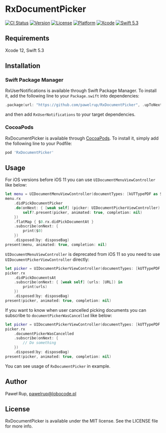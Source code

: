 # RxDocumentPicker

[![CI Status](https://img.shields.io/travis/pawelrup/RxDocumentPicker.svg?style=flat)](https://travis-ci.org/pawelrup/RxDocumentPicker)
[![Version](https://img.shields.io/cocoapods/v/RxDocumentPicker.svg?style=flat)](https://cocoapods.org/pods/RxDocumentPicker)
[![License](https://img.shields.io/cocoapods/l/RxDocumentPicker.svg?style=flat)](https://cocoapods.org/pods/RxDocumentPicker)
[![Platform](https://img.shields.io/cocoapods/p/RxDocumentPicker.svg?style=flat)](https://cocoapods.org/pods/RxDocumentPicker)
[![Xcode](https://img.shields.io/badge/Xcode-12.0-lightgray.svg?style=flat&logo=xcode)](https://itunes.apple.com/pl/app/xcode/id497799835)
[![Swift 5.3](https://img.shields.io/badge/Swift-5.3-orange.svg?style=flat&logo=swift)](https://swift.org/)

## Requirements

Xcode 12, Swift 5.3

## Installation

### Swift Package Manager

RxUserNotifications is available through Swift Package Manager. To install it, add the following line to your `Package.swift` into dependencies:
```swift
.package(url: "https://github.com/pawelrup/RxDocumentPicker", .upToNextMinor(from: "0.2.0"))
```
and then add `RxUserNotifications` to your target dependencies.

### CocoaPods

RxDocumentPicker is available through [CocoaPods](https://cocoapods.org). To install
it, simply add the following line to your Podfile:

```ruby
pod 'RxDocumentPicker'
```

## Usage

For iOS versions before iOS 11 you can use `UIDocumentMenuViewController` like below:

```swift
let menu = UIDocumentMenuViewController(documentTypes: [kUTTypePDF as String], in: .import)
menu.rx
	.didPickDocumentPicker
	.do(onNext: { [weak self] (picker: UIDocumentPickerViewController) in
		self?.present(picker, animated: true, completion: nil)
	})
	.flatMap { $0.rx.didPickDocumentAt }
	.subscribe(onNext: {
		print($0)
	})
	.disposed(by: disposeBag)
present(menu, animated: true, completion: nil)
```

`UIDocumentMenuViewController` is deprecated from iOS 11 so you need to use `UIDocumentPickerViewController` directly:

```swift
let picker = UIDocumentPickerViewController(documentTypes: [kUTTypePDF as String], in: .import)
picker.rx
	.didPickDocumentsAt
	.subscribe(onNext: { [weak self] (urls: [URL]) in
        print(urls)
	})
	.disposed(by: disposeBag)
present(picker, animated: true, completion: nil)
```

If you want to know when user cancelled picking documents you can subscribe to `documentPickerWasCancelled` like below:

```swift
let picker = UIDocumentPickerViewController(documentTypes: [kUTTypePDF as String], in: .import)
picker.rx
	.documentPickerWasCancelled
	.subscribe(onNext: {
		// Do something
	})
	.disposed(by: disposeBag)
present(picker, animated: true, completion: nil)
```

You can see usage of `RxDocumentPicker` in example.

## Author

Paweł Rup, pawelrup@lobocode.pl

## License

RxDocumentPicker is available under the MIT license. See the LICENSE file for more info.
